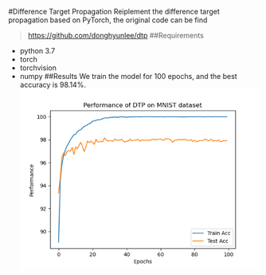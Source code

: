 #Difference Target Propagation
Reiplement the difference target propagation based on PyTorch, the original code can be find
> https://github.com/donghyunlee/dtp
##Requirements
* python 3.7
* torch
* torchvision
* numpy
##Results
We train the model for 100 epochs, and the best accuracy is 98.14%.
![image](./MNIST.png)

